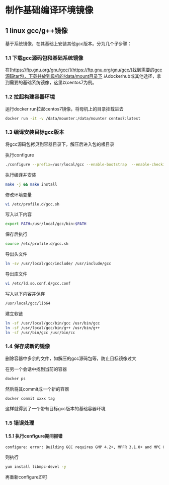 # 制作基础编译环境镜像

## 1 linux gcc/g++镜像

基于系统镜像，在其基础上安装其他gcc版本。分为几个子步骤：

### 1.1 下载gcc源码包和基础系统镜像
在[https://ftp.gnu.org/gnu/gcc/](https://ftp.gnu.org/gnu/gcc/)找到需要的gcc源码tar包，下载并放到母机的/data/mount目录下
从dockerhub或其他途径，拿到需要的基础系统镜像，这里以centos7为例。

### 1.2 拉起构建容器环境

运行docker run拉起centos7镜像，将母机上的目录挂载进去

```bash
docker run -it -v /data/mounter:/data/mounter centos7:latest
```

### 1.3 编译安装目标gcc版本

将gcc源码包拷贝到容器目录下，解压后进入包的根目录

执行configure
```bash
./configure --prefix=/usr/local/gcc --enable-bootstrap  --enable-checking=release --enable-languages=c,c++ --disable-multilib
```

执行编译并安装
```bash
make -j && make install
```

修改环境变量

```bash
vi /etc/profile.d/gcc.sh
```
写入以下内容

```bash
export PATH=/usr/local/gcc/bin:$PATH
```

保存后执行
```bash
source /etc/profile.d/gcc.sh
```
导出头文件
       
```bash
ln -sv /usr/local/gcc/include/ /usr/include/gcc
```
导出库文件
```bash
vi /etc/ld.so.conf.d/gcc.conf
```
写入以下内容并保存
```bash
/usr/local/gcc/lib64
```

建立软链
```bash
ln -sf /usr/local/gcc/bin/gcc /usr/bin/gcc
ln -sf /usr/local/gcc/bin/g++ /usr/bin/g++
ln -sf /usr/bin/gcc /usr/bin/cc
```

### 1.4 保存成新的镜像

删除容器中多余的文件，如解压的gcc源码包等，防止目标镜像过大

在另一个会话中找到当前的容器

```bash
docker ps
```

然后将其commit成一个新的容器

```bash
docker commit xxxx tag
```

这样就得到了一个带有目标gcc版本的基础容器环境

### 1.5 错误处理

#### 1.5.1 执行configure期间报错
```bash
configure: error: Building GCC requires GMP 4.2+, MPFR 3.1.0+ and MPC 0.8.0+
```

则执行
```bash
yum install libmpc-devel -y
```
再重新configure即可